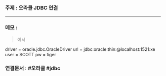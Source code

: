 
### 주제 : 오라클 JDBC 연결
---

### 메모 :


>예시

driver = oracle.jdbc.OracleDriver
url = jdbc:oracle:thin:@localhost:1521:xe
user = SCOTT
pw = tiger






### 연결문서 : #오라클 #jdbc



















